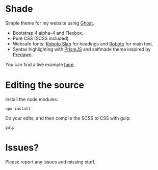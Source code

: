 # Shade

Simple theme for my website using [Ghost](http://github.com/tryghost/ghost/).

- Bootstrap 4 alpha-4 and Flexbox.
- Pure CSS (SCSS included).
- Websafe fonts: [Roboto Slab](https://fonts.google.com/specimen/Roboto+Slab) for headings and [Roboto](https://fonts.google.com/specimen/Roboto) for main text.
- Syntax highlighting with [PrismJS](https://github.com/PrismJS/prism) and selfmade theme inspired by [Predawn](https://github.com/jamiewilson/predawn).

You can find a live example [here](https://ghost.moso.io).

# Editing the source
Install the node modules:
```
npm install
```

Do your edits, and then compile the SCSS to CSS with gulp:
```
gulp
```

# Issues?
Please report any issues and missing stuff.
